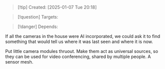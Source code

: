
>[!tip] Created: [2025-01-07 Tue 20:18]

>[!question] Targets: 

>[!danger] Depends: 

If all the cameras in the house were AI incorporated, we could ask it to find something that would tell us where it was last seen and where it is now.

Put little camera modules thruout.  Make them act as universal sources, so they can be used for video conferencing, shared by multiple people.  A sensor mesh.